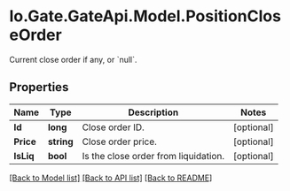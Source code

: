 
# Io.Gate.GateApi.Model.PositionCloseOrder

Current close order if any, or &#x60;null&#x60;.

## Properties

Name | Type | Description | Notes
------------ | ------------- | ------------- | -------------
**Id** | **long** | Close order ID. | [optional] 
**Price** | **string** | Close order price. | [optional] 
**IsLiq** | **bool** | Is the close order from liquidation. | [optional] 

[[Back to Model list]](../README.md#documentation-for-models)
[[Back to API list]](../README.md#documentation-for-api-endpoints)
[[Back to README]](../README.md)
